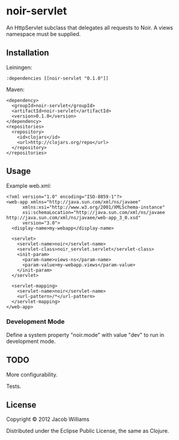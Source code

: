 # noir-servlet

An HttpServlet subclass that delegates all requests to Noir. A views namespace must be supplied.

## Installation

Leiningen:

    :dependencies [[noir-servlet "0.1.0"]]

Maven:

    <dependency>
      <groupId>noir-servlet</groupId>
      <artifactId>noir-servlet</artifactId>
      <version>0.1.0</version>
    </dependency>
    <repositories>
      <repository>
        <id>clojars</id>
        <url>http://clojars.org/repo</url>
      </repository>
    </repositories>

## Usage

Example web.xml:

    <?xml version="1.0" encoding="ISO-8859-1"?>
    <web-app xmlns="http://java.sun.com/xml/ns/javaee"
          xmlns:xsi="http://www.w3.org/2001/XMLSchema-instance"
          xsi:schemaLocation="http://java.sun.com/xml/ns/javaee http://java.sun.com/xml/ns/javaee/web-app_3_0.xsd"
          version="3.0">
      <display-name>my-webapp</display-name>

      <servlet>
        <servlet-name>noir</servlet-name>
        <servlet-class>noir_servlet.servlet</servlet-class>
        <init-param>
          <param-name>views-ns</param-name>
          <param-value>my-webapp.views</param-value>
        </init-param>
      </servlet>

      <servlet-mapping>
        <servlet-name>noir</servlet-name>
        <url-pattern>/*</url-pattern>
      </servlet-mapping>
    </web-app>

### Development Mode

Define a system property "noir.mode" with value "dev" to run in development mode.

## TODO

More configurability.

Tests.

## License

Copyright © 2012 Jacob Williams

Distributed under the Eclipse Public License, the same as Clojure.
